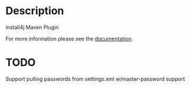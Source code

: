 <!--

    Copyright (c) 2007-2012 Sonatype, Inc. All rights reserved.

    This program is licensed to you under the Apache License Version 2.0,
    and you may not use this file except in compliance with the Apache License Version 2.0.
    You may obtain a copy of the Apache License Version 2.0 at http://www.apache.org/licenses/LICENSE-2.0.

    Unless required by applicable law or agreed to in writing,
    software distributed under the Apache License Version 2.0 is distributed on an
    "AS IS" BASIS, WITHOUT WARRANTIES OR CONDITIONS OF ANY KIND, either express or implied.
    See the Apache License Version 2.0 for the specific language governing permissions and limitations there under.

-->
# Description

install4j Maven Plugin

For more information please see the [documentation](http://sonatype.github.com/install4j-support/install4j-maven-plugin).

# TODO

Support pulling passwords from settings.xml w/master-password support